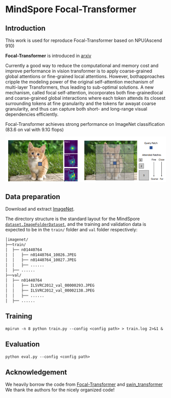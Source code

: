 # MindSpore Focal-Transformer

## Introduction

This work is used for reproduce Focal-Transformer based on NPU(Ascend 910)

**Focal-Transformer** is introduced in [arxiv](https://arxiv.org/abs/2107.00641)

Currently a good way to reduce the computational and memory cost and improve performance in vision transformer is to apply coarse-grained global attentions or fine-grained local attentions. However, bothapproaches cripple the modeling power of the original self-attention mechanism of multi-layer Transformers, thus leading to sub-optimal solutions. A new mechanism, called focal self-attention, incorporates both fine-grainedlocal and coarse-grained global interactions where each token attends its closest surrounding tokens at fine granularity and the tokens far awayat coarse granularity, and thus can capture both short- and long-range visual dependencies efficiently. 

Focal-Transformer achieves strong performance on ImageNet classification (83.6 on val with 9.1G flops)

![framework](/figures/focal-transformer-teaser.png)

## Data preparation

Download and extract [ImageNet](https://image-net.org/).

The directory structure is the standard layout for the MindSpore [`dataset.ImageFolderDataset`](https://www.mindspore.cn/docs/api/zh-CN/r1.6/api_python/dataset/mindspore.dataset.ImageFolderDataset.html?highlight=imagefolderdataset), and the training and validation data is expected to be in the `train/` folder and `val` folder respectively:

```
│imagenet/
├──train/
│  ├── n01440764
│  │   ├── n01440764_10026.JPEG
│  │   ├── n01440764_10027.JPEG
│  │   ├── ......
│  ├── ......
├──val/
│  ├── n01440764
│  │   ├── ILSVRC2012_val_00000293.JPEG
│  │   ├── ILSVRC2012_val_00002138.JPEG
│  │   ├── ......
│  ├── ......
```
## Training


```
mpirun -n 8 python train.py --config <config path> > train.log 2>&1 &
```

## Evaluation 


```
python eval.py --config <config path>
```


## Acknowledgement

We heavily borrow the code from [Focal-Transformer](https://github.com/microsoft/Focal-Transformer) and [swin_transformer](https://gitee.com/mindspore/models/tree/master/research/cv/swin_transformer)
We thank the authors for the nicely organized code!
